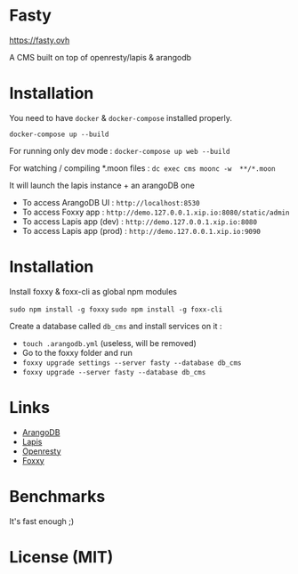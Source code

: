 # Fasty

https://fasty.ovh

A CMS built on top of openresty/lapis & arangodb

# Installation

You need to have `docker` & `docker-compose` installed properly.

`docker-compose up --build`

For running only dev mode : `docker-compose up web --build`

For watching / compiling *.moon files : `dc exec cms moonc -w  **/*.moon`

It will launch the lapis instance + an arangoDB one

* To access ArangoDB UI : `http://localhost:8530`
* To access Foxxy app : `http://demo.127.0.0.1.xip.io:8080/static/admin`
* To access Lapis app (dev) : `http://demo.127.0.0.1.xip.io:8080`
* To access Lapis app (prod) : `http://demo.127.0.0.1.xip.io:9090`

# Installation

Install foxxy & foxx-cli as global npm modules

`sudo npm install -g foxxy`
`sudo npm install -g foxx-cli`

Create a database called `db_cms` and install services on it :

- `touch .arangodb.yml` (useless, will be removed)
- Go to the foxxy folder and run
- `foxxy upgrade settings --server fasty --database db_cms`
- `foxxy upgrade --server fasty --database db_cms`

# Links

* [ArangoDB](https://arangodb.com)
* [Lapis](https://leafo.net/lapis/)
* [Openresty](https://openresty.org/)
* [Foxxy](https://foxxy.ovh/)

# Benchmarks

It's fast enough ;)

# License (MIT)
